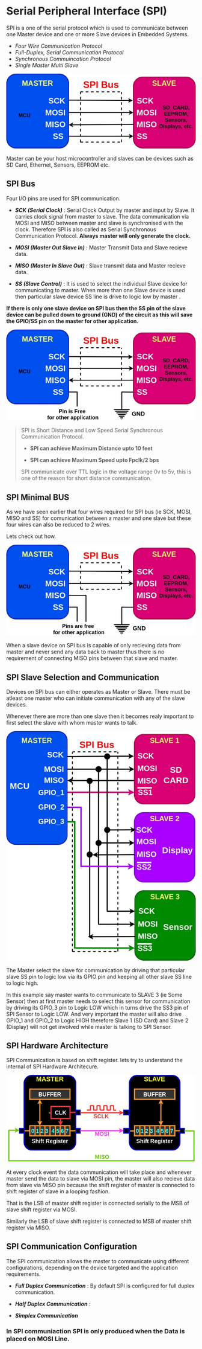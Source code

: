 # Serial Peripheral Interface (SPI)

SPI is a one of the serial protocol which is used to communicate between one Master device and one or more Slave devices in Embedded Systems. 

- *Four Wire Communication Protocol*
- *Full-Duplex, Serial Communication Protocol*
- *Synchronous Commuincation Protocol*
- *Single Master Multi Slave*

 <p align="center">
  <img src="./Assets/SPI_Basic1.jpg">
</p>

Master can be your host microcontroller and slaves can be devices such as SD Card, Ethernet, Sensors, EEPROM etc.

## SPI Bus
Four I/O pins are used for SPI communication.

- ***SCK (Serial Clock)*** : Serial Clock Output by master and input by Slave. 
It carries clock signal from master to slave. The data communication via MOSI and MISO between master and slave is synchronised with the clock. Therefore SPI is also called as Serial Synchronous Communication Protocol. 
**Always master will only generate the clock.**

- ***MOSI (Master Out Slave In)*** : Master Transmit Data and Slave recieve data.

- ***MISO (Master In Slave Out)*** : Slave transmit data and Master recieve data.

- ***SS (Slave Control)*** : It is used to select the individual Slave device for communicating to master.  When more than one Slave device is used then particular slave device SS line is drive to logic low by master .

**If there is only one slave device on SPI bus then the SS pin of the slave device can be pulled down to ground (GND) of the circuit as this will save the GPIO/SS pin on the master for other application.**

<p align="center">
  <img src="./Assets/SPI_Basic2.jpg">
</p>


> SPI is Short Distance and Low Speed Serial Synchronous Communication Protocol.
>
> - **SPI can achieve Maximum Distance upto 10 feet**
>
> - **SPI can achieve Maximum Speed upto Fpclk/2 bps**
>
> SPI communicate over TTL logic in the voltage range 0v to 5v, this is one of the reason for short distance communication.

## SPI Minimal BUS
As we have seen earlier that four wires required for SPI bus (ie SCK, MOSI, MISO and SS) for comunication between a master and one slave but these four wires can also be reduced to 2 wires.

Lets check out how.

<p align="center">
  <img src="./Assets/SPI_Basic3.jpg">
</p>

When a slave device on SPI bus  is capable of only recieving data from master and never send any data back to master thus there is no requirement of connecting MISO pins between that slave and master.

## SPI Slave Selection and Communication

Devices on SPI bus can either operates as Master or Slave. There must be atleast one master who can initiate communication with any of the slave devices.

Whenever there are more than one slave then it becomes realy important to first select the slave with whom master wants to talk. 

<p align="center">
  <img src="./Assets/SPI_Slave_selection.jpg">
</p>

The Master select the slave for communication by driving that particular slave SS pin to logic low via its GPIO pin and keeping all other slave SS line to logic high.

In this example say master wants to communicate to SLAVE 3 (ie Some Sensor) then at first master needs to select this sensor for communication by driving its GPIO_3 pin to Logic LOW which in turns drive the SS3 pin of SPI Sensor to Logic LOW. And very important the master will also drive GPIO_1 and GPIO_2 to Logic HIGH therefore Slave 1 (SD Card) and Slave 2 (Display) will not get involved while master is talking to SPI Sensor.

## SPI Hardware Architecture

SPI Communication is based on shift register. lets try to understand the internal of SPI Hardware Architecure.

<p align="center">
  <img src="./Assets/SPI_Internal1.jpg">
</p>

At every clock event the data communication will take place  and whenever master send the data to slave via MOSI pin, the master will also recieve data from slave via MISO pin because the shift register of master is connected to shift register of slave in a looping fashion.

That is the LSB of master shift register is connected serially to the MSB of slave shift register via MOSI.

Similarly the LSB of slave shift register is connected to MSB of master shift register via MISO.


## SPI Communication Configuration

The SPI communication allows the master to communicate using different configurations, depending on the device targeted and the application requirements.

- ***Full Duplex Communication*** : 
By default SPI is configured for full duplex communication.

- ***Half Duplex Communication*** :

- ***Simplex Communication***


### In SPI communiaction SPI is only produced when the Data is placed on MOSI Line.

